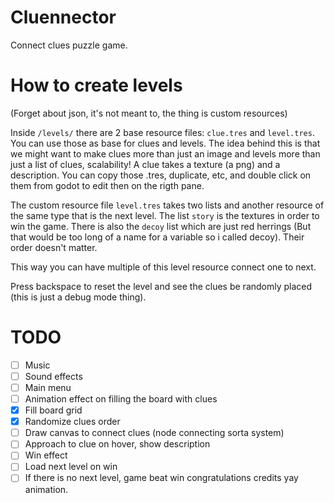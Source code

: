# Cluennector

Connect clues puzzle game.

# How to create levels

(Forget about json, it's not meant to, the thing is custom resources)

Inside `/levels/` there are 2 base resource files: `clue.tres` and `level.tres`. You can use those as base for clues and levels. The idea behind this is that we might want to make clues more than just an image and levels more than just a list of clues, scalability! A clue takes a texture (a png) and a description. You can copy those .tres, duplicate, etc, and double click on them from godot to edit then on the rigth pane.

The custom resource file `level.tres` takes two lists and another resource of the same type that is the next level. The list `story` is the textures in order to win the game. There is also the `decoy` list which are just red herrings (But that would be too long of a name for a variable so i called decoy). Their order doesn't matter.

This way you can have multiple of this level resource connect one to next.


Press backspace to reset the level and see the clues be randomly placed (this is just a debug mode thing).

# TODO

- [ ] Music
- [ ] Sound effects
- [ ] Main menu
- [ ] Animation effect on filling the board with clues
- [x] Fill board grid
- [x] Randomize clues order
- [ ] Draw canvas to connect clues (node connecting sorta system)
- [ ] Approach to clue on hover, show description
- [ ] Win effect
- [ ] Load next level on win
- [ ] If there is no next level, game beat win congratulations credits yay animation.

